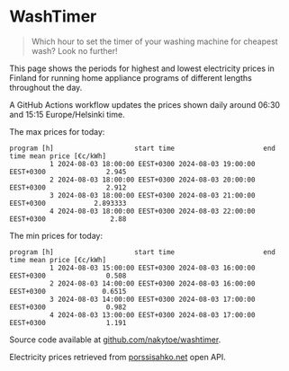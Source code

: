 
# WashTimer

> Which hour to set the timer of your washing machine for cheapest wash? Look no further!

This page shows the periods for highest and lowest electricity prices in Finland 
for running home appliance programs of different lengths throughout the day. 

A GitHub Actions workflow updates the prices shown daily around 06:30 and 15:15 Europe/Helsinki time.

The max prices for today:

	program [h]                    start time                      end time mean price [€c/kWh]
	          1 2024-08-03 18:00:00 EEST+0300 2024-08-03 19:00:00 EEST+0300               2.945
	          2 2024-08-03 18:00:00 EEST+0300 2024-08-03 20:00:00 EEST+0300               2.912
	          3 2024-08-03 18:00:00 EEST+0300 2024-08-03 21:00:00 EEST+0300            2.893333
	          4 2024-08-03 18:00:00 EEST+0300 2024-08-03 22:00:00 EEST+0300                2.88

The min prices for today:

	program [h]                    start time                      end time mean price [€c/kWh]
	          1 2024-08-03 15:00:00 EEST+0300 2024-08-03 16:00:00 EEST+0300               0.508
	          2 2024-08-03 14:00:00 EEST+0300 2024-08-03 16:00:00 EEST+0300              0.6515
	          3 2024-08-03 14:00:00 EEST+0300 2024-08-03 17:00:00 EEST+0300               0.982
	          4 2024-08-03 13:00:00 EEST+0300 2024-08-03 17:00:00 EEST+0300               1.191


Source code available at [github.com/nakytoe/washtimer](https://github.com/nakytoe/washtimer).

Electricity prices retrieved from [porssisahko.net](https://porssisahko.net/api) open API.
